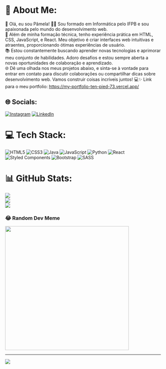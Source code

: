 # 💫 About Me:
👋 Olá, eu sou Pâmela! 👩‍💻 Sou formado em Informática pelo IFPB e sou apaixonada pelo mundo do desenvolvimento web.<br>💼 Além de minha formação técnica, tenho experiência prática em HTML, CSS, JavaScript, e React. Meu objetivo é criar interfaces web intuitivas e atraentes, proporcionando ótimas experiências de usuário.<br>📚 Estou constantemente buscando aprender novas tecnologias e aprimorar meu conjunto de habilidades. Adoro desafios e estou sempre aberta a novas oportunidades de colaboração e aprendizado.<br>🌐 Dê uma olhada nos meus projetos abaixo, e sinta-se à vontade para entrar em contato para discutir colaborações ou compartilhar dicas sobre desenvolvimento web. Vamos construir coisas incríveis juntos! 💻✨
Link para o meu portfolio: https://my-portfolio-ten-pied-73.vercel.app/

## 🌐 Socials:
[![Instagram](https://img.shields.io/badge/Instagram-%23E4405F.svg?logo=Instagram&logoColor=white)](https://instagram.com/@pamialvs) [![LinkedIn](https://img.shields.io/badge/LinkedIn-%230077B5.svg?logo=linkedin&logoColor=white)](https://linkedin.com/in/https://www.linkedin.com/in/p%C3%A2mela-fernandes-59baaa272/) 

# 💻 Tech Stack:
![HTML5](https://img.shields.io/badge/html5-%23E34F26.svg?style=for-the-badge&logo=html5&logoColor=white) ![CSS3](https://img.shields.io/badge/css3-%231572B6.svg?style=for-the-badge&logo=css3&logoColor=white) ![Java](https://img.shields.io/badge/java-%23ED8B00.svg?style=for-the-badge&logo=openjdk&logoColor=white) ![JavaScript](https://img.shields.io/badge/javascript-%23323330.svg?style=for-the-badge&logo=javascript&logoColor=%23F7DF1E) ![Python](https://img.shields.io/badge/python-3670A0?style=for-the-badge&logo=python&logoColor=ffdd54) ![React](https://img.shields.io/badge/react-%2320232a.svg?style=for-the-badge&logo=react&logoColor=%2361DAFB) ![Styled Components](https://img.shields.io/badge/styled--components-DB7093?style=for-the-badge&logo=styled-components&logoColor=white) ![Bootstrap](https://img.shields.io/badge/bootstrap-%238511FA.svg?style=for-the-badge&logo=bootstrap&logoColor=white) ![SASS](https://img.shields.io/badge/SASS-hotpink.svg?style=for-the-badge&logo=SASS&logoColor=white)
# 📊 GitHub Stats:
![](https://github-readme-stats.vercel.app/api?username=pamialvs&theme=dracula&hide_border=false&include_all_commits=true&count_private=false)<br/>
![](https://github-readme-streak-stats.herokuapp.com/?user=pamialvs&theme=dracula&hide_border=false)<br/>
![](https://github-readme-stats.vercel.app/api/top-langs/?username=pamialvs&theme=dracula&hide_border=false&include_all_commits=true&count_private=false&layout=compact)

### 😂 Random Dev Meme
<img src='https://randommeme-five.vercel.app/' style="height: 400px;"/>

---
[![](https://visitcount.itsvg.in/api?id=pamialvs&icon=7&color=10)](https://visitcount.itsvg.in)

<!-- Proudly created with GPRM ( https://gprm.itsvg.in ) -->
